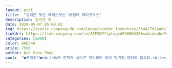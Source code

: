 ```yaml
---
layout: post 
title:  "실리콘 덧신 레이스덧신 10켤레 페이크삭스" 
description: 실리콘 덧 ..
date: 2020-05-07 05:00:42 
img: https://static.coupangcdn.com/image/vendor_inventory/3544/7d2aada7380993266f39d3829fe0398c0a57ed728ccd6d751be70bc4378b.jpg 
linkUrl: https://link.coupang.com/re/AFFSDP?lptag=AF3600438&subid=ahnPublicAsk&pageKey=1298145026&itemId=2311180816&vendorItemId=70307967101&traceid=V0-113-8655410e2b670307 
categories: [1008] 
color: AAD34A 
price: 7500 
author: Ask View Shop 
cont:  "●구매후기●<br/>둘레 전체가 실리콘 처리되어 있어 벗겨질 염려도 없고요.<br/><br/>맘에  들어요~^^<br/>무엇보다 가격이 오프라인의 반도 안 되어서 부담없이 신을 수 있네요.<br/><br/>미끄럼방지도  전쳬 돼있고요 박음질도  잘 돼있어요<br/>발바닥은  면이고 윗부분은  전체 레이스에요<br/>이제 슬슬  날씨가  따뜻해져서  주문했는데 저렴한  가격에  퀄리티도  좋네요<br/>일단  배송은  예정일보다  일찍  도착해서  좋았어요~^^<br/>잘 신을 게요~~<br/>참고로 저는 230사이즈인  발인데 잘  맞아요~^^<br/>타제품 비교 저렴해서 구매해봤는데 딱 저렴한만큼<br/>품질이 별로네요.<br/> 원단을 아낀건지 타제품보다 발을덮는부분이 적어 잘벗겨집니다.<br/> 바느질마감도 확실히 비싼제품이 더 낫구요.<br/>가격만큼한 제품인거같아 별3개입니다.<br/><br/>피부색과 거의 유사해서 신발 신었을 때 드러나는 부분이 있더라도 거의 티가 안나고 발을 잘 보호해 줍니다.<br/><br/>" 
---
```

